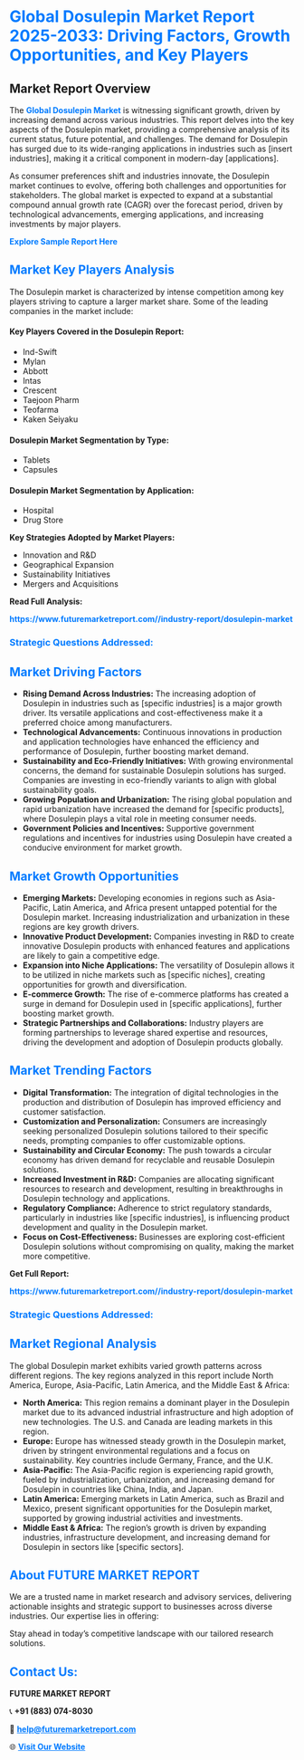 <h1 style="color: #007BFF;">Global Dosulepin Market Report 2025-2033: Driving Factors, Growth Opportunities, and Key Players</h1>

<section id="overview">
<h2>Market Report Overview</h2>
<p>The <a href="https://www.futuremarketreport.com//industry-report/dosulepin-market" style="color: #007BFF; text-decoration: none;"><strong>Global Dosulepin Market</strong></a> is witnessing significant growth, driven by increasing demand across various industries. This report delves into the key aspects of the Dosulepin market, providing a comprehensive analysis of its current status, future potential, and challenges. The demand for Dosulepin has surged due to its wide-ranging applications in industries such as [insert industries], making it a critical component in modern-day [applications].</p>
<p>As consumer preferences shift and industries innovate, the Dosulepin market continues to evolve, offering both challenges and opportunities for stakeholders. The global market is expected to expand at a substantial compound annual growth rate (CAGR) over the forecast period, driven by technological advancements, emerging applications, and increasing investments by major players.</p>
</section>

<section id="overview">
<p><a href="https://www.futuremarketreport.com//request-sample/reportId=77801" style="color: #007BFF; text-decoration: none;"><strong>Explore Sample Report Here</strong></a></p>
</section>

<section id="key-players">
<h2 style="color: #007BFF;">Market Key Players Analysis</h2>
<p>The Dosulepin market is characterized by intense competition among key players striving to capture a larger market share. Some of the leading companies in the market include:</p>
<h4>Key Players Covered in the Dosulepin Report:</h4>
<ul><li>Ind-Swift</li><li>Mylan</li><li>Abbott</li><li>Intas</li><li>Crescent</li><li>Taejoon Pharm</li><li>Teofarma</li><li>Kaken Seiyaku</li></ul>
<h4>Dosulepin Market Segmentation by Type:</h4>
<ul><li>Tablets</li><li>Capsules</li></ul>

<h4>Dosulepin Market Segmentation by Application:</h4>
<ul><li>Hospital</li><li>Drug Store</li></ul>
<p><strong>Key Strategies Adopted by Market Players:</strong></p>
<ul>
<li>Innovation and R&D</li>
<li>Geographical Expansion</li>
<li>Sustainability Initiatives</li>
<li>Mergers and Acquisitions</li>
</ul>
</section>

<section>
<p><strong>Read Full Analysis: </strong></p><a href="https://www.futuremarketreport.com//industry-report/dosulepin-market" style="color: #007BFF; text-decoration: none;"><strong>https://www.futuremarketreport.com//industry-report/dosulepin-market</strong></a>
<h3 style="color: #007BFF;">Strategic Questions Addressed:</h3>
</section>

<section id="driving-factors">
<h2 style="color: #007BFF;">Market Driving Factors</h2>
<ul>
<li><strong>Rising Demand Across Industries:</strong> The increasing adoption of Dosulepin in industries such as [specific industries] is a major growth driver. Its versatile applications and cost-effectiveness make it a preferred choice among manufacturers.</li>
<li><strong>Technological Advancements:</strong> Continuous innovations in production and application technologies have enhanced the efficiency and performance of Dosulepin, further boosting market demand.</li>
<li><strong>Sustainability and Eco-Friendly Initiatives:</strong> With growing environmental concerns, the demand for sustainable Dosulepin solutions has surged. Companies are investing in eco-friendly variants to align with global sustainability goals.</li>
<li><strong>Growing Population and Urbanization:</strong> The rising global population and rapid urbanization have increased the demand for [specific products], where Dosulepin plays a vital role in meeting consumer needs.</li>
<li><strong>Government Policies and Incentives:</strong> Supportive government regulations and incentives for industries using Dosulepin have created a conducive environment for market growth.</li>
</ul>
</section>

<section id="growth-opportunities">
<h2 style="color: #007BFF;">Market Growth Opportunities</h2>
<ul>
<li><strong>Emerging Markets:</strong> Developing economies in regions such as Asia-Pacific, Latin America, and Africa present untapped potential for the Dosulepin market. Increasing industrialization and urbanization in these regions are key growth drivers.</li>
<li><strong>Innovative Product Development:</strong> Companies investing in R&D to create innovative Dosulepin products with enhanced features and applications are likely to gain a competitive edge.</li>
<li><strong>Expansion into Niche Applications:</strong> The versatility of Dosulepin allows it to be utilized in niche markets such as [specific niches], creating opportunities for growth and diversification.</li>
<li><strong>E-commerce Growth:</strong> The rise of e-commerce platforms has created a surge in demand for Dosulepin used in [specific applications], further boosting market growth.</li>
<li><strong>Strategic Partnerships and Collaborations:</strong> Industry players are forming partnerships to leverage shared expertise and resources, driving the development and adoption of Dosulepin products globally.</li>
</ul>
</section>

<section id="trending-factors">
<h2 style="color: #007BFF;">Market Trending Factors</h2>
<ul>
<li><strong>Digital Transformation:</strong> The integration of digital technologies in the production and distribution of Dosulepin has improved efficiency and customer satisfaction.</li>
<li><strong>Customization and Personalization:</strong> Consumers are increasingly seeking personalized Dosulepin solutions tailored to their specific needs, prompting companies to offer customizable options.</li>
<li><strong>Sustainability and Circular Economy:</strong> The push towards a circular economy has driven demand for recyclable and reusable Dosulepin solutions.</li>
<li><strong>Increased Investment in R&D:</strong> Companies are allocating significant resources to research and development, resulting in breakthroughs in Dosulepin technology and applications.</li>
<li><strong>Regulatory Compliance:</strong> Adherence to strict regulatory standards, particularly in industries like [specific industries], is influencing product development and quality in the Dosulepin market.</li>
<li><strong>Focus on Cost-Effectiveness:</strong> Businesses are exploring cost-efficient Dosulepin solutions without compromising on quality, making the market more competitive.</li>
</ul>
</section>

<section>
<p><strong>Get Full Report: </strong></p><a href="https://www.futuremarketreport.com//industry-report/dosulepin-market" style="color: #007BFF; text-decoration: none;"><strong>https://www.futuremarketreport.com//industry-report/dosulepin-market</strong></a>
<h3 style="color: #007BFF;">Strategic Questions Addressed:</h3>
</section>


<section id="regional-analysis">
<h2 style="color: #007BFF;">Market Regional Analysis</h2>
<p>The global Dosulepin market exhibits varied growth patterns across different regions. The key regions analyzed in this report include North America, Europe, Asia-Pacific, Latin America, and the Middle East & Africa:</p>
<ul>
<li><strong>North America:</strong> This region remains a dominant player in the Dosulepin market due to its advanced industrial infrastructure and high adoption of new technologies. The U.S. and Canada are leading markets in this region.</li>
<li><strong>Europe:</strong> Europe has witnessed steady growth in the Dosulepin market, driven by stringent environmental regulations and a focus on sustainability. Key countries include Germany, France, and the U.K.</li>
<li><strong>Asia-Pacific:</strong> The Asia-Pacific region is experiencing rapid growth, fueled by industrialization, urbanization, and increasing demand for Dosulepin in countries like China, India, and Japan.</li>
<li><strong>Latin America:</strong> Emerging markets in Latin America, such as Brazil and Mexico, present significant opportunities for the Dosulepin market, supported by growing industrial activities and investments.</li>
<li><strong>Middle East & Africa:</strong> The region’s growth is driven by expanding industries, infrastructure development, and increasing demand for Dosulepin in sectors like [specific sectors].</li>
</ul>
</section>

<footer>
<h2 style="color: #007BFF;">About FUTURE MARKET REPORT</h2>
<p>We are a trusted name in market research and advisory services, delivering actionable insights and strategic support to businesses across diverse industries. Our expertise lies in offering:</p>

<p>Stay ahead in today’s competitive landscape with our tailored research solutions.</p>

<h2 style="color: #007BFF;">Contact Us:</h2>
<p><strong>FUTURE MARKET REPORT</strong></p>
<p>📞 <strong>+91 (883) 074-8030</strong></p>
<p>📧 <strong><a href="mailto:help@futuremarketreport.com" style="color: #007BFF;">help@futuremarketreport.com</a></strong></p>
<p>🌐 <strong><a href="https://www.futuremarketreport.com/" style="color: #007BFF;">Visit Our Website</a></strong></p>
</footer>